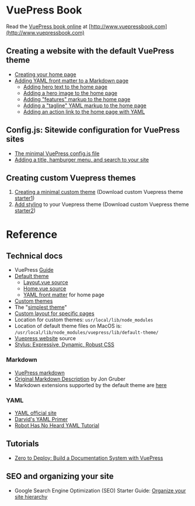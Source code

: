 # VuePress Book

Read the [VuePress book online](http://www.vuepressbook.com) at [http://www.vuepressbook.com](http://www.vuepressbook.com)

## Creating a website with the default VuePress theme
* [Creating your home page](./default1.md)
* [Adding YAML front matter to a Markdown page](./default2.md)
  - [Adding hero text to the home page](./default3.md)
  - [Adding a hero image to the home page](./default4.md)
  - [Adding "features" markup to the home page](./default5.md)
  - [Adding a "tagline" YAML markup to the home page](./default6.md)
  - [Adding an action link to the home page with YAML](./default7.md)  

## Config.js: Sitewide configuration for VuePress sites
* [The minimal VuePress config.js file](./config1.md)
* [Adding a title, hamburger menu, and search to your site](./config-title.md)

## Creating custom Vuepress themes

1. [Creating a minimal custom theme](./custom1.md) (Download custom Vuepress theme [starter1](https://github.com/tomcam/vuepress-theme-starter1))
2. [Add styling](custom2.md) to your Vuepress theme (Download custom Vuepress theme [starter2](https://github.com/tomcam/vuepress-theme-starter2))

# Reference

## Technical docs

* VuePress [Guide](https://vuepress.vuejs.org/guide/)
* [Default theme](https://github.com/vuejs/vuepress/tree/master/lib/default-theme)
  - [Layout.vue source](https://github.com/vuejs/vuepress/blob/master/lib/default-theme/Layout.vue)
  - [Home.vue source](https://github.com/vuejs/vuepress/blob/master/lib/default-theme/Home.vue)
  - [YAML front matter](https://vuepress.vuejs.org/default-theme-config/#homepage) for home page
* [Custom themes](https://vuepress.vuejs.org/guide/custom-themes.html)
* The "[simplest theme](https://vuepress.vuejs.org/guide/custom-themes.html#content-outlet)"
* [Custom layout for specific pages](https://vuepress.vuejs.org/default-theme-config/#custom-layout-for-specific-pages)
* Location for custom themes: `usr/local/lib/node_modules`
* Location of default theme files on MacOS is: `/usr/local/lib/node_modules/vuepress/lib/default-theme/`
* [Vuepress website](https://github.com/vuejs/vuepress/tree/master/docs) source
* [Stylus: Expressive, Dynamic, Robust CSS](http://stylus-lang.com/)

### Markdown
* [VuePress markdown](https://vuepress.vuejs.org/guide/markdown.html)
* [Original Markdown Description](https://daringfireball.net/projects/markdown/syntax) by Jon Gruber
* Markdown extensions supported by the default theme are [here](https://github.com/vuejs/vuepress/blob/master/lib/markdown/index.js)

### YAML
* [YAML official site](http://yaml.org/)
* [Darvid's YAML Primer](https://github.com/darvid/trine/wiki/YAML-Primer)
* [Robot Has No Heard YAML Tutorial](https://rhnh.net/2011/01/31/yaml-tutorial/)

## Tutorials
* [Zero to Deploy: Build a Documentation System with VuePress](https://scotch.io/tutorials/zero-to-deploy-build-a-documentation-system-with-vue-and-vuepress)

## SEO and organizing your site
* Google Search Engine Optimization (SEO) Starter Guide: [Organize your site hierarchy](https://support.google.com/webmasters/answer/7451184/#hierarchy)
